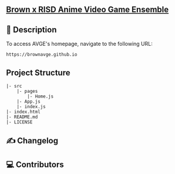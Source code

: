 ## [Brown x RISD Anime Video Game Ensemble](https://brownavge.github.io)

## 🎹 Description

To access AVGE's homepage, navigate to the following URL:
```
https://brownavge.github.io
```

## Project Structure
    |- src
        |- pages
            |- Home.js
        |- App.js
        |- index.js    
    |- index.html
    |- README.md
    |- LICENSE

## ✍ Changelog

## 💻 Contributors
